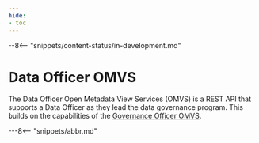```yaml
---
hide:
- toc
---
```


<!-- SPDX-License-Identifier: CC-BY-4.0 -->
<!-- Copyright Contributors to the Egeria project. -->

--8<-- "snippets/content-status/in-development.md"

# Data Officer OMVS

The Data Officer Open Metadata View Services (OMVS) is a REST API that supports a Data Officer as they lead the data governance program.  This builds on the capabilities of the [Governance Officer OMVS](/services/omvs/governance-officer/overview).

---8<-- "snippets/abbr.md"






